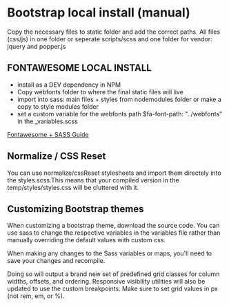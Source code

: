 # Bootstrap local install (manual)
Copy the necessary files to static folder and add the correct paths. All files (css/js) in one folder or seperate scripts/scss and one folder for vendor: jquery and popper.js

## FONTAWESOME LOCAL INSTALL
- install as a DEV dependency in NPM
- Copy webfonts folder to where the final static files will live
- import into sass: main files + styles from nodemodules folder or make a copy to style modules folder
- set a custom variable for the webfonts path $fa-font-path: "../webfonts" in the _variables.scss

[Fontawesome + SASS Guide](https://fontawesome.com/how-to-use/on-the-web/using-with/sass)

## Normalize / CSS Reset
You can use normalize/cssReset stylesheets and import them directely into the styles.scss.This means that your compiled version in the temp/styles/styles.css will be cluttered with it.

## Customizing Bootstrap themes
When customizing a bootstrap theme, download the source code. You can use sass to change the respective variables in the variables file rather than manually overriding the default values with custom css.

When making any changes to the Sass variables or maps, you'll need to save your changes and recompile. 

Doing so will output a brand new set of predefined grid classes for column widths, offsets, and ordering. Responsive visibility utilities will also be updated to use the custom breakpoints. Make sure to set grid values in px (not rem, em, or %).
